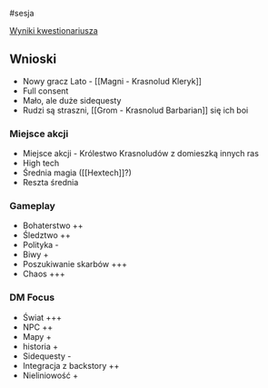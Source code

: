 #sesja

[Wyniki kwestionariusza](https://docs.google.com/forms/d/17NMrGHxLk6GWIMFUU9BRCwTYdTgvaNpcLLdRIPt0fQY/edit#responses)

## Wnioski
* Nowy gracz Lato -  [[Magni - Krasnolud Kleryk]]
* Full consent
* Mało, ale duże sidequesty
* Rudzi są straszni, [[Grom - Krasnolud Barbarian]] się ich boi
### Miejsce akcji
* Miejsce akcji - Królestwo Krasnoludów z domieszką innych ras
* High tech
* Średnia magia ([[Hextech]]?)
* Reszta średnia

### Gameplay
* Bohaterstwo ++
* Śledztwo ++
* Polityka -
* Biwy +
* Poszukiwanie skarbów +++
* Chaos +++

### DM Focus
* Świat +++
* NPC ++
* Mapy +
* historia +
* Sidequesty -
* Integracja z backstory ++
* Nieliniowość +